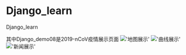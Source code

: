 # Django_learn
Django_learn

其中Django_demo08是2019-nCoV疫情展示页面
!['地图展示'](https://github.com/Airseai6/Django_learn/django_demo08/image/1.png)
!['曲线展示'](https://github.com/Airseai6/Django_learn/django_demo08/image/2.png)
!['新闻展示'](https://github.com/Airseai6/Django_learn/django_demo08/image/3.png)
